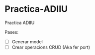 Practica-ADIIU
==============

Practica ADIIU

Pases:

- [ ] Generar model
- [ ] Crear operacions CRUD (Aka fer port)
